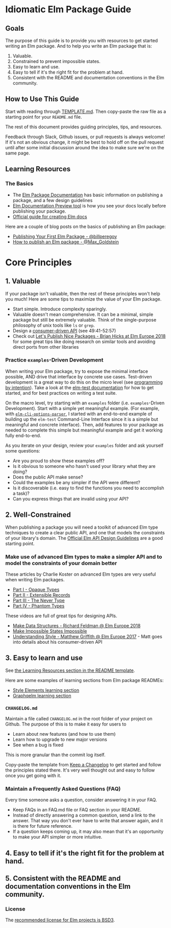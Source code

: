# Idiomatic Elm Package Guide

## Goals

The purpose of this guide is to provide you with resources to get started writing an Elm package. And to
help you write an Elm package that is:

1. Valuable.
1. Constrained to prevent impossible states.
1. Easy to learn and use.
1. Easy to tell if it's the right fit for the problem at hand.
1. Consistent with the README and documentation conventions in the Elm community.

## How to Use This Guide

Start with reading through [TEMPLATE.md](./TEMPLATE.md). Then copy-paste the raw file as a starting point for your `README.md` file.

The rest of this document provides guiding principles, tips, and resources.

Feedback through Slack, Github issues, or pull requests is always welcome! If it's not an obvious change, it might be best to hold off on the pull request until after some initial discussion around the idea to make sure we're on the same page.

## Learning Resources

### The Basics

* The [Elm Package Documentation](https://github.com/elm-lang/elm-package) has basic information on publishing a package, and a few design guidelines
* [Elm Documentation Preview tool](http://package.elm-lang.org/help/docs-preview) is how you see your docs locally before publishing your package.
* [Official guide for creating Elm docs](http://package.elm-lang.org/help/documentation-format)

Here are a couple of blog posts on the basics of publishing an Elm package:

* [Publishing Your First Elm Package - @billperegoy](https://becoming-functional.com/publishing-your-first-elm-package-13d984a1200a)
* [How to publish an Elm package - @Max_Goldstein](https://medium.com/@Max_Goldstein/how-to-publish-an-elm-package-3053b771e545)

# Core Principles

## 1. Valuable

If your package isn't valuable, then the rest of these principles won't help you much! Here are some tips to maximize the value of your Elm package.

* Start simple. Introduce complexity sparingly.
* Valuable doesn't mean comprehensive. It can be a minimal, simple package but still be extremely valuable. Think of the single-purpose philosophy of unix tools like `ls` or `grep`.
* Design a [consumer-driven API](https://youtu.be/t-2GiOuLRZc?t=49m41s) (see 49:41-52:57)
* Check out [Let's Publish Nice Packages - Brian Hicks at Elm Europe 2018](https://www.youtube.com/watch?v=yVn7FOQuwDM) for some great tips like doing research on similar tools and avoiding direct ports from other libraries

### Practice `examples`-Driven Development

When writing your Elm package, try to expose the minimal interface possible, AND drive that interface by concrete use cases. Test-driven development is a great way to do this on the micro level (see [programming by intention](https://tobeagile.com/2016/08/31/programming-by-intention/)). Take a look at the [elm-test documentation](https://github.com/elm-community/elm-test) for how to get started, and for best practices on writing a test suite.

On the macro level, try starting with an `examples` folder (i.e. `examples`-Driven Development). Start with a simple yet meaningful example. (For example, with [`elm-cli-options-parser`](https://github.com/dillonkearns/elm-cli-options-parser), I started with an end-to-end example of building up the `elm-test` Command-Line Interface since it is a simple but meaningful and concrete interface). Then, add features to your package as needed to complete this simple but meaningful example and get it working fully end-to-end.

As you iterate on your design, review your `examples` folder and ask yourself some questions:

* Are you proud to show these examples off?
* Is it obvious to someone who hasn't used your library what they are doing?
* Does the public API make sense?
* Could the examples be any simpler if the API were different?
* Is it discoverable (i.e. easy to find the functions you need to accomplish a task)?
* Can you express things that are invalid using your API?

## 2. Well-Constrained

When publishing a package you will need a toolkit of advanced Elm type techniques to create a clear public API, and one that models the constraints of your library's domain. The [Official Elm API Design Guidelines](http://package.elm-lang.org/help/design-guidelines) are a good starting point.

### Make use of advanced Elm types to make a simpler API and to model the constraints of your domain better

These articles by Charlie Koster on advanced Elm types are very useful when writing Elm packages.

* [Part I - Opaque Types](https://medium.com/@ckoster22/advanced-types-in-elm-opaque-types-ec5ec3b84ed2)
* [Part II - Extensible Records](https://medium.com/@ckoster22/advanced-types-in-elm-extensible-records-67e9d804030d)
* [Part III - The Never Type](https://medium.com/@ckoster22/advanced-types-in-elm-the-never-type-ca9b3297bbd4)
* [Part IV - Phantom Types](https://medium.com/@ckoster22/advanced-types-in-elm-phantom-types-808044c5946d)

These videos are full of great tips for designing APIs.

* [Make Data Structures - Richard Feldman @ Elm Europe 2018](https://www.youtube.com/watch?v=x1FU3e0sT1I)
* [Make Impossible States Impossible](https://www.youtube.com/watch?v=IcgmSRJHu_8)
* [Understanding Style - Matthew Griffith @ Elm Europe 2017](https://www.youtube.com/watch?v=NYb2GDWMIm0) - Matt goes into details about his consumer-driven API

## 3. Easy to learn and use

See [the Learning Resources section in the README template](https://github.com/dillonkearns/idiomatic-elm-package-guide/blob/master/TEMPLATE.md#learning-resources).

Here are some examples of learning sections from Elm package READMEs:

* [Style Elements learning section](https://github.com/mdgriffith/style-elements/tree/9c36d062f55e0a2b32e5b0158037ed8ff91adcd7#resources-to-get-you-started)
* [Graphqelm learning section](https://github.com/dillonkearns/graphqelm#learning-resources)

### `CHANGELOG.md`

Maintain a file called `CHANGELOG.md` in the root folder of your project on Github. The purpose of this is to make it easy for users to

* Learn about new features (and how to use them)
* Learn how to upgrade to new major versions
* See when a bug is fixed

This is more granular than the commit log itself.

Copy-paste the template from [Keep a Changelog](https://keepachangelog.com/) to get started and follow the principles stated there. It's very well thought out and easy to follow once you get going with it.

### Maintain a Frequently Asked Questions (FAQ)

Every time someone asks a question, consider answering it in your FAQ.

* Keep FAQs in an FAQ.md file or FAQ section in your README.
* Instead of directly answering a common question, send a link to the answer. That way you don't ever have to write that answer again, and it is there for future reference.
* If a question keeps coming up, it may also mean that it's an opportunity to make your API simpler or more intuitive.

## 4. Easy to tell if it's the right fit for the problem at hand.

## 5. Consistent with the README and documentation conventions in the Elm community.

### License

The [recommended license for Elm projects is BSD3](https://github.com/elm-lang/elm-package#preparing-for-publication).
